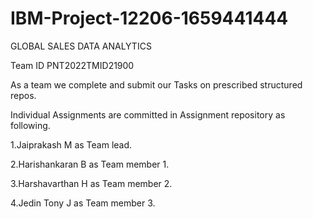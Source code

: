 # IBM-Project-12206-1659441444

GLOBAL SALES DATA ANALYTICS

Team ID PNT2022TMID21900

As a team we complete and submit our Tasks on prescribed structured repos.

Individual Assignments are committed in Assignment repository as following.

1.Jaiprakash M as Team lead.

2.Harishankaran B as Team member 1.

3.Harshavarthan H as Team member 2.

4.Jedin Tony J as Team member 3.
